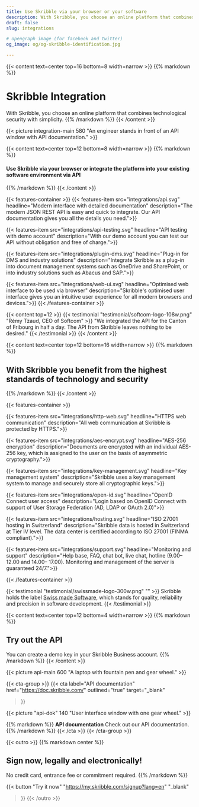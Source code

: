 ```yaml
---
title: Use Skribble via your browser or your software
description: With Skribble, you choose an online platform that combines technological security with simplicity. Sign now, legally and electronically!
draft: false
slug: integrations

# opengraph image (for facebook and twitter)
og_image: og/og-skribble-identification.jpg

---
```


{{< content text=center top=16 bottom=8 width=narrow >}}
{{% markdown %}}
# Skribble Integration
With Skribble, you choose an online platform that combines
technological security with simplicity.
{{% /markdown %}}
{{< /content >}}

{{< picture integration-main 580 "An engineer stands in front of an API window with API documentation." >}}

{{< content text=center top=12 bottom=8 width=narrow >}}
{{% markdown %}}
#### Use Skribble via your browser or integrate the platform into your existing software environment via API
{{% /markdown %}}
{{< /content >}}

{{< features-container >}}
 {{< features-item src="integrations/api.svg"
    headline="Modern interface with detailed documentation"
    description="The modern JSON REST API is easy and quick to integrate. Our API documentation gives you all the details you need.">}}

 {{< features-item src="integrations/api-testing.svg"
    headline="API testing with demo account"
    description="With our demo account you can test our API without obligation and free of charge.">}}

  {{< features-item src="integrations/plugin-dms.svg"
    headline="Plug-in for DMS and industry solutions"
    description="Integrate Skribble as a plug-in into document management systems such as OneDrive and SharePoint, or into industry solutions such as Abacus and SAP.">}}

  {{< features-item src="integrations/web-ui.svg"
    headline="Optimised web interface to be used via browser"
    description="Skribble's optimised user interface gives you an intuitive user experience for all modern browsers and devices.">}}
{{< /features-container >}}

[//]: # (--------------------------------------------------------------------------------------------------------------)

{{< content top=12 >}}
{{< testimonial "testimonial/softcom-logo-108w.png" "Rémy Tzaud, CEO of Softcom" >}}
"We integrated the API for the Canton of Fribourg in half a day. The API from Skribble leaves nothing to be desired."
{{< /testimonial >}}
{{< /content >}}

[//]: # (--------------------------------------------------------------------------------------------------------------)

{{< content text=center top=12 bottom=16 width=narrow >}}
{{% markdown %}}
## With Skribble you benefit from the highest standards of technology and security
{{% /markdown %}}
{{< /content >}}

{{< features-container >}}

  {{< features-item src="integrations/http-web.svg"
    headline="HTTPS web communication"
    description="All web communication at Skribble is protected by HTTPS.">}}

  {{< features-item src="integrations/aes-encrypt.svg"
    headline="AES-256 encryption"
    description="Documents are encrypted with an individual AES-256 key, which is assigned to the user on the basis of asymmetric cryptography.">}}

  {{< features-item src="integrations/key-management.svg"
    headline="Key management system"
    description="Skribble uses a key management system to manage and securely store all cryptographic keys.">}}

  {{< features-item src="integrations/open-id.svg"
    headline="OpenID Connect user access"
    description="Login based on OpenID Connect with support of User Storage Federation (AD, LDAP or OAuth 2.0)">}}

  {{< features-item src="integrations/hosting.svg"
    headline="ISO 27001 hosting in Switzerland"
    description="Skribble data is hosted in Switzerland at Tier IV level. The data center is certified according to ISO 27001 (FINMA compliant).">}}

  {{< features-item src="integrations/support.svg"
    headline="Monitoring and support"
    description="Help base, FAQ, chat bot, live chat, hotline (9.00–  12.00 and 14.00– 17.00). Monitoring and management of the server is guaranteed 24/7.">}}

{{< /features-container >}}

[//]: # (--------------------------------------------------------------------------------------------------------------)

{{< testimonial "testimonial/swissmade-logo-300w.png" "" >}}
Skribble holds the label
<a href="https://www.swissmadesoftware.org/en/home/home.html" target="_blank" class="text-decoration: none;">Swiss made Software</a>, which stands
for quality, reliability and precision in software development.
{{< /testimonial >}}

[//]: # (--------------------------------------------------------------------------------------------------------------)

{{< content text=center top=12 bottom=4 width=narrow >}}
{{% markdown %}}
## Try out the API
You can create a demo key in your Skribble Business account.
{{% /markdown %}}
{{< /content >}}

{{< picture api-main 600 "A laptop with fountain pen and gear wheel." >}}

[//]: # (--------------------------------------------------------------------------------------------------------------)

{{< cta-group >}}
{{< cta
  label="API documentation"
  href="https://doc.skribble.com/"
  outlined="true"
  target="_blank"
>}}

{{< picture "api-dok" 140 "User interface window with one gear wheel." >}}

{{% markdown %}}
**API documentation**
Check out our API documentation.
{{% /markdown %}}
{{< /cta >}}
{{< /cta-group >}}

[//]: # (--------------------------------------------------------------------------------------------------------------)

{{< outro >}}
{{% markdown center %}}
## Sign now, legally and electronically!
No credit card, entrance fee or commitment required.
{{% /markdown %}}

{{< button
  "Try it now"
  "https://my.skribble.com/signup?lang=en"
  "_blank"
>}}
{{< /outro >}}
